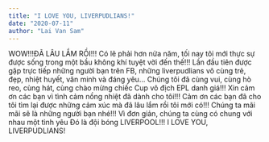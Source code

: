 ```yaml
---
title: "I LOVE YOU, LIVERPUDLIANS!"
date: "2020-07-11"
author: "Lai Van Sam"
---
```


WOW!!!ĐÃ LÂU LẮM RỒI!!!
Có lẽ phải hơn nửa năm, tối nay tôi mới thực sự được sống trong một bầu không khí tuyệt vời đến thế!!!
Lần đầu tiên được gặp trực tiếp những người bạn trên FB, những liverpudlians vô cùng trẻ, đẹp, nhiệt huyết, văn minh và đáng yêu...
 Chúng tôi đã cùng vui, cùng hò reo, cùng hát, cùng chào mừng chiếc Cup vô địch EPL danh giá!!!
Xin cảm ơn các bạn vì tình cảm nồng nhiệt đã dành cho tôi!!! Cảm ơn các bạn đã cho tôi tìm lại được những cảm xúc mà đã lâu lắm rồi tôi mới có!!!
Chúng ta mãi mãi sẽ là những người bạn nhé!!! 
Vì đơn giản, chúng ta cùng có chung với nhau một tình yêu
Đó là đội bóng LIVERPOOL!!!
I LOVE YOU, LIVERPUDLIANS!